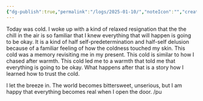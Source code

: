 ```yaml
---
{"dg-publish":true,"permalink":"/logs/2025-01-10/","noteIcon":"","created":"2025-01-10"}
---
```


Today was cold. I woke up with a kind of relaxed resignation that the the chill in the air is so familiar that I knew everything that will happen is going to be okay. It is a kind of half self-predetermination and half-self delusion because of a familiar feeling of how the coldness touched my skin. This cold was a memory revisiting me in my present. This cold is similar to how I chased after warmth. This cold led me to a warmth that told me that everything is going to be okay. What happens after that is a story how I learned how to trust the cold.

I let the breeze in. The world becomes bittersweet, unserious, but I am happy that everything becomes real when I open the door. /pu